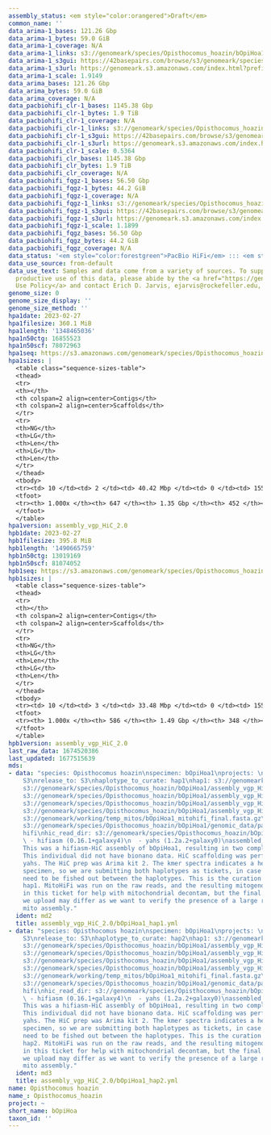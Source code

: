 ```yaml
---
assembly_status: <em style="color:orangered">Draft</em>
common_name: ''
data_arima-1_bases: 121.26 Gbp
data_arima-1_bytes: 59.0 GiB
data_arima-1_coverage: N/A
data_arima-1_links: s3://genomeark/species/Opisthocomus_hoazin/bOpiHoa1/genomic_data/arima/<br>
data_arima-1_s3gui: https://42basepairs.com/browse/s3/genomeark/species/Opisthocomus_hoazin/bOpiHoa1/genomic_data/arima/
data_arima-1_s3url: https://genomeark.s3.amazonaws.com/index.html?prefix=species/Opisthocomus_hoazin/bOpiHoa1/genomic_data/arima/
data_arima-1_scale: 1.9149
data_arima_bases: 121.26 Gbp
data_arima_bytes: 59.0 GiB
data_arima_coverage: N/A
data_pacbiohifi_clr-1_bases: 1145.38 Gbp
data_pacbiohifi_clr-1_bytes: 1.9 TiB
data_pacbiohifi_clr-1_coverage: N/A
data_pacbiohifi_clr-1_links: s3://genomeark/species/Opisthocomus_hoazin/bOpiHoa1/genomic_data/pacbio_hifi/<br>
data_pacbiohifi_clr-1_s3gui: https://42basepairs.com/browse/s3/genomeark/species/Opisthocomus_hoazin/bOpiHoa1/genomic_data/pacbio_hifi/
data_pacbiohifi_clr-1_s3url: https://genomeark.s3.amazonaws.com/index.html?prefix=species/Opisthocomus_hoazin/bOpiHoa1/genomic_data/pacbio_hifi/
data_pacbiohifi_clr-1_scale: 0.5364
data_pacbiohifi_clr_bases: 1145.38 Gbp
data_pacbiohifi_clr_bytes: 1.9 TiB
data_pacbiohifi_clr_coverage: N/A
data_pacbiohifi_fqgz-1_bases: 56.50 Gbp
data_pacbiohifi_fqgz-1_bytes: 44.2 GiB
data_pacbiohifi_fqgz-1_coverage: N/A
data_pacbiohifi_fqgz-1_links: s3://genomeark/species/Opisthocomus_hoazin/bOpiHoa1/genomic_data/pacbio_hifi/<br>
data_pacbiohifi_fqgz-1_s3gui: https://42basepairs.com/browse/s3/genomeark/species/Opisthocomus_hoazin/bOpiHoa1/genomic_data/pacbio_hifi/
data_pacbiohifi_fqgz-1_s3url: https://genomeark.s3.amazonaws.com/index.html?prefix=species/Opisthocomus_hoazin/bOpiHoa1/genomic_data/pacbio_hifi/
data_pacbiohifi_fqgz-1_scale: 1.1899
data_pacbiohifi_fqgz_bases: 56.50 Gbp
data_pacbiohifi_fqgz_bytes: 44.2 GiB
data_pacbiohifi_fqgz_coverage: N/A
data_status: '<em style="color:forestgreen">PacBio HiFi</em> ::: <em style="color:forestgreen">Arima</em>'
data_use_source: from-default
data_use_text: Samples and data come from a variety of sources. To support fair and
  productive use of this data, please abide by the <a href="https://genome10k.soe.ucsc.edu/data-use-policies/">Data
  Use Policy</a> and contact Erich D. Jarvis, ejarvis@rockefeller.edu, with any questions.
genome_size: 0
genome_size_display: ''
genome_size_method: ''
hpa1date: 2023-02-27
hpa1filesize: 360.1 MiB
hpa1length: '1348465036'
hpa1n50ctg: 16855523
hpa1n50scf: 78072963
hpa1seq: https://s3.amazonaws.com/genomeark/species/Opisthocomus_hoazin/bOpiHoa1/assembly_vgp_HiC_2.0/bOpiHoa1.HiC.hap1.20230227.fasta.gz
hpa1sizes: |
  <table class="sequence-sizes-table">
  <thead>
  <tr>
  <th></th>
  <th colspan=2 align=center>Contigs</th>
  <th colspan=2 align=center>Scaffolds</th>
  </tr>
  <tr>
  <th>NG</th>
  <th>LG</th>
  <th>Len</th>
  <th>LG</th>
  <th>Len</th>
  </tr>
  </thead>
  <tbody>
  <tr><td> 10 </td><td> 2 </td><td> 40.42 Mbp </td><td> 0 </td><td> 155.73 Mbp </td></tr><tr><td> 20 </td><td> 6 </td><td> 27.32 Mbp </td><td> 1 </td><td> 132.85 Mbp </td></tr><tr><td> 30 </td><td> 11 </td><td> 23.03 Mbp </td><td> 3 </td><td> 94.47 Mbp </td></tr><tr><td> 40 </td><td> 17 </td><td> 19.72 Mbp </td><td> 4 </td><td> 88.57 Mbp </td></tr><tr style="background-color:#cccccc;"><td> 50 </td><td> 25 </td><td style="background-color:#88ff88;"> 16.86 Mbp </td><td> 6 </td><td style="background-color:#88ff88;"> 78.07 Mbp </td></tr><tr><td> 60 </td><td> 35 </td><td> 10.47 Mbp </td><td> 7 </td><td> 75.34 Mbp </td></tr><tr><td> 70 </td><td> 51 </td><td> 6.89 Mbp </td><td> 11 </td><td> 30.18 Mbp </td></tr><tr><td> 80 </td><td> 74 </td><td> 4.76 Mbp </td><td> 17 </td><td> 18.59 Mbp </td></tr><tr><td> 90 </td><td> 112 </td><td> 2.41 Mbp </td><td> 27 </td><td> 8.36 Mbp </td></tr><tr><td> 100 </td><td> 646 </td><td> 14.50 Kbp </td><td> 451 </td><td> 14.50 Kbp </td></tr></tbody>
  <tfoot>
  <tr><th> 1.000x </th><th> 647 </th><th> 1.35 Gbp </th><th> 452 </th><th> 1.35 Gbp </th></tr>
  </tfoot>
  </table>
hpa1version: assembly_vgp_HiC_2.0
hpb1date: 2023-02-27
hpb1filesize: 395.8 MiB
hpb1length: '1490665759'
hpb1n50ctg: 13019169
hpb1n50scf: 81074052
hpb1seq: https://s3.amazonaws.com/genomeark/species/Opisthocomus_hoazin/bOpiHoa1/assembly_vgp_HiC_2.0/bOpiHoa1.HiC.hap2.20230227.fasta.gz
hpb1sizes: |
  <table class="sequence-sizes-table">
  <thead>
  <tr>
  <th></th>
  <th colspan=2 align=center>Contigs</th>
  <th colspan=2 align=center>Scaffolds</th>
  </tr>
  <tr>
  <th>NG</th>
  <th>LG</th>
  <th>Len</th>
  <th>LG</th>
  <th>Len</th>
  </tr>
  </thead>
  <tbody>
  <tr><td> 10 </td><td> 3 </td><td> 33.48 Mbp </td><td> 0 </td><td> 155.77 Mbp </td></tr><tr><td> 20 </td><td> 9 </td><td> 25.56 Mbp </td><td> 2 </td><td> 108.31 Mbp </td></tr><tr><td> 30 </td><td> 15 </td><td> 20.65 Mbp </td><td> 3 </td><td> 96.00 Mbp </td></tr><tr><td> 40 </td><td> 23 </td><td> 15.83 Mbp </td><td> 5 </td><td> 88.44 Mbp </td></tr><tr style="background-color:#cccccc;"><td> 50 </td><td> 34 </td><td style="background-color:#88ff88;"> 13.02 Mbp </td><td> 6 </td><td style="background-color:#88ff88;"> 81.07 Mbp </td></tr><tr><td> 60 </td><td> 46 </td><td> 10.22 Mbp </td><td> 8 </td><td> 73.52 Mbp </td></tr><tr><td> 70 </td><td> 64 </td><td> 7.12 Mbp </td><td> 12 </td><td> 30.39 Mbp </td></tr><tr><td> 80 </td><td> 92 </td><td> 4.29 Mbp </td><td> 18 </td><td> 23.40 Mbp </td></tr><tr><td> 90 </td><td> 144 </td><td> 1.87 Mbp </td><td> 27 </td><td> 9.91 Mbp </td></tr><tr><td> 100 </td><td> 585 </td><td> 15.49 Kbp </td><td> 347 </td><td> 15.49 Kbp </td></tr></tbody>
  <tfoot>
  <tr><th> 1.000x </th><th> 586 </th><th> 1.49 Gbp </th><th> 348 </th><th> 1.49 Gbp </th></tr>
  </tfoot>
  </table>
hpb1version: assembly_vgp_HiC_2.0
last_raw_data: 1674520386
last_updated: 1677515639
mds:
- data: "species: Opisthocomus hoazin\nspecimen: bOpiHoa1\nprojects: \n  - vgp\ndata_location:
    S3\nrelease_to: S3\nhaplotype_to_curate: hap1\nhap1: s3://genomeark/species/Opisthocomus_hoazin/bOpiHoa1/assembly_vgp_HiC_2.0/bOpiHoa1.HiC.hap1.20230227.fasta.gz\nhap2:
    s3://genomeark/species/Opisthocomus_hoazin/bOpiHoa1/assembly_vgp_HiC_2.0/bOpiHoa1.HiC.hap2.20230227.fasta.gz\npretext_hap1:
    s3://genomeark/species/Opisthocomus_hoazin/bOpiHoa1/assembly_vgp_HiC_2.0/evaluation/hap1/pretext/bOpiHoa1_hap1__s2_heatmap.pretext\npretext_hap2:
    s3://genomeark/species/Opisthocomus_hoazin/bOpiHoa1/assembly_vgp_HiC_2.0/evaluation/hap2/pretext/bOpiHoa1_hap2__s2_heatmap.pretext\nkmer_spectra_img:
    s3://genomeark/species/Opisthocomus_hoazin/bOpiHoa1/assembly_vgp_HiC_2.0/evaluation/merqury/bOpiHoa1_png/\nmito:
    s3://genomeark/working/temp_mitos/bOpiHoa1_mitohifi_final.fasta.gz\npacbio_read_dir:
    s3://genomeark/species/Opisthocomus_hoazin/bOpiHoa1/genomic_data/pacbio_hifi/\npacbio_read_type:
    hifi\nhic_read_dir: s3://genomeark/species/Opisthocomus_hoazin/bOpiHoa1/genomic_data/arima/\npipeline:\n
    \ - hifiasm (0.16.1+galaxy4)\n  - yahs (1.2a.2+galaxy0)\nassembled_by_group: Rockefeller\nnotes:
    This was a hifiasm-HiC assembly of bOpiHoa1, resulting in two complete haplotypes.
    This individual did not have bionano data. HiC scaffolding was performed with
    yahs. The HiC prep was Arima kit 2. The kmer spectra indicates a heterogametic
    specimen, so we are submitting both haplotypes as tickets, in case the sex chromosomes
    need to be fished out between the haplotypes. This is the curation ticket for
    hap1. MitoHiFi was run on the raw reads, and the resulting mitogenome is included
    in this ticket for help with mitochondrial decontam, but the final mitogenome
    we upload may differ as we want to verify the presence of a large repeat in the
    mito assembly."
  ident: md2
  title: assembly_vgp_HiC_2.0/bOpiHoa1_hap1.yml
- data: "species: Opisthocomus hoazin\nspecimen: bOpiHoa1\nprojects: \n  - vgp\ndata_location:
    S3\nrelease_to: S3\nhaplotype_to_curate: hap2\nhap1: s3://genomeark/species/Opisthocomus_hoazin/bOpiHoa1/assembly_vgp_HiC_2.0/bOpiHoa1.HiC.hap1.20230227.fasta.gz\nhap2:
    s3://genomeark/species/Opisthocomus_hoazin/bOpiHoa1/assembly_vgp_HiC_2.0/bOpiHoa1.HiC.hap2.20230227.fasta.gz\npretext_hap1:
    s3://genomeark/species/Opisthocomus_hoazin/bOpiHoa1/assembly_vgp_HiC_2.0/evaluation/hap1/pretext/bOpiHoa1_hap1__s2_heatmap.pretext\npretext_hap2:
    s3://genomeark/species/Opisthocomus_hoazin/bOpiHoa1/assembly_vgp_HiC_2.0/evaluation/hap2/pretext/bOpiHoa1_hap2__s2_heatmap.pretext\nkmer_spectra_img:
    s3://genomeark/species/Opisthocomus_hoazin/bOpiHoa1/assembly_vgp_HiC_2.0/evaluation/merqury/bOpiHoa1_png/\nmito:
    s3://genomeark/working/temp_mitos/bOpiHoa1_mitohifi_final.fasta.gz\npacbio_read_dir:
    s3://genomeark/species/Opisthocomus_hoazin/bOpiHoa1/genomic_data/pacbio_hifi/\npacbio_read_type:
    hifi\nhic_read_dir: s3://genomeark/species/Opisthocomus_hoazin/bOpiHoa1/genomic_data/arima/\npipeline:\n
    \ - hifiasm (0.16.1+galaxy4)\n  - yahs (1.2a.2+galaxy0)\nassembled_by_group: Rockefeller\nnotes:
    This was a hifiasm-HiC assembly of bOpiHoa1, resulting in two complete haplotypes.
    This individual did not have bionano data. HiC scaffolding was performed with
    yahs. The HiC prep was Arima kit 2. The kmer spectra indicates a heterogametic
    specimen, so we are submitting both haplotypes as tickets, in case the sex chromosomes
    need to be fished out between the haplotypes. This is the curation ticket for
    hap2. MitoHiFi was run on the raw reads, and the resulting mitogenome is included
    in this ticket for help with mitochondrial decontam, but the final mitogenome
    we upload may differ as we want to verify the presence of a large repeat in the
    mito assembly."
  ident: md3
  title: assembly_vgp_HiC_2.0/bOpiHoa1_hap2.yml
name: Opisthocomus hoazin
name_: Opisthocomus_hoazin
project: ~
short_name: bOpiHoa
taxon_id: ''
---
```

